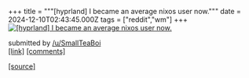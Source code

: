 +++
title = """[hyprland] I became an average nixos user now."""
date = 2024-12-10T02:43:45.000Z
tags = ["reddit","wm"]
+++
[![[hyprland] I became an average nixos user now.](https://b.thumbs.redditmedia.com/BSo7pW6WIoV5ck8YruES23uVI2xyK-XnktjVT_hdVRQ.jpg "[hyprland] I became an average nixos user now.")](https://www.reddit.com/r/unixporn/comments/1haro6g/hyprland_i_became_an_average_nixos_user_now/)

submitted by [/u/SmallTeaBoi](https://www.reddit.com/user/SmallTeaBoi)  
[\[link\]](https://www.reddit.com/gallery/1haro6g) [\[comments\]](https://www.reddit.com/r/unixporn/comments/1haro6g/hyprland_i_became_an_average_nixos_user_now/)

[[source]](https://www.reddit.com/r/unixporn/comments/1haro6g/hyprland_i_became_an_average_nixos_user_now/)
